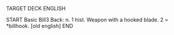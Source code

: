TARGET DECK
ENGLISH

START
Basic
Bill3
Back: n. 1 hist. Weapon with a hooked blade. 2 = *billhook. [old english]
END
